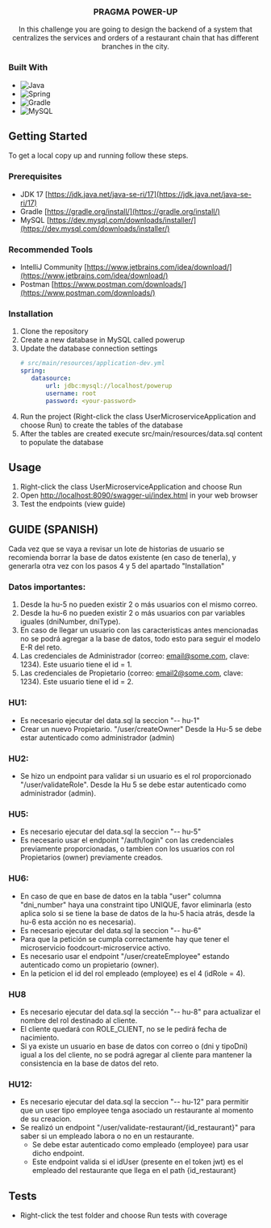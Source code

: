 <br />
<div align="center">
<h3 align="center">PRAGMA POWER-UP</h3>
  <p align="center">
    In this challenge you are going to design the backend of a system that centralizes the services and orders of a restaurant chain that has different branches in the city.
  </p>
</div>

### Built With

* ![Java](https://img.shields.io/badge/java-%23ED8B00.svg?style=for-the-badge&logo=java&logoColor=white)
* ![Spring](https://img.shields.io/badge/Spring-6DB33F?style=for-the-badge&logo=spring&logoColor=white)
* ![Gradle](https://img.shields.io/badge/Gradle-02303A.svg?style=for-the-badge&logo=Gradle&logoColor=white)
* ![MySQL](https://img.shields.io/badge/MySQL-00000F?style=for-the-badge&logo=mysql&logoColor=white)


<!-- GETTING STARTED -->
## Getting Started

To get a local copy up and running follow these steps.

### Prerequisites

* JDK 17 [https://jdk.java.net/java-se-ri/17](https://jdk.java.net/java-se-ri/17)
* Gradle [https://gradle.org/install/](https://gradle.org/install/)
* MySQL [https://dev.mysql.com/downloads/installer/](https://dev.mysql.com/downloads/installer/)

### Recommended Tools
* IntelliJ Community [https://www.jetbrains.com/idea/download/](https://www.jetbrains.com/idea/download/)
* Postman [https://www.postman.com/downloads/](https://www.postman.com/downloads/)

### Installation

1. Clone the repository
2. Create a new database in MySQL called powerup
3. Update the database connection settings
   ```yml
   # src/main/resources/application-dev.yml
   spring:
      datasource:
          url: jdbc:mysql://localhost/powerup
          username: root
          password: <your-password>
   ```
5. Run the project (Right-click the class UserMicroserviceApplication and choose Run) to create the tables of the database
6. After the tables are created execute src/main/resources/data.sql content to populate the database


<!-- USAGE -->
## Usage

1. Right-click the class UserMicroserviceApplication and choose Run
2. Open [http://localhost:8090/swagger-ui/index.html](http://localhost:8090/swagger-ui/index.html) in your web browser
3. Test the endpoints (view guide)

<!-- GUIDE -->
## GUIDE (SPANISH)
Cada vez que se vaya a revisar un lote de historias de usuario se recomienda borrar la base de datos existente (en caso de tenerla), y generarla otra vez con los pasos 4 y 5 del apartado "Installation"

### Datos importantes: 
1. Desde la hu-5 no pueden existir 2 o más usuarios con el mismo correo. 
2. Desde la hu-6 no pueden existir 2 o más usuarios con par variables iguales (dniNumber, dniType).
3. En caso de llegar un usuario con las caracteristicas antes mencionadas no se podrá agregar a la base de datos, todo esto para seguir el modelo E-R del reto.
4. Las credenciales de Administrador (correo: email@some.com, clave: 1234). Este usuario tiene el id = 1.
5. Las credenciales de Propietario (correo: email2@some.com, clave: 1234). Este usuario tiene el id = 2.

### HU1: 
+ Es necesario ejecutar del data.sql la seccion "-- hu-1"
+ Crear un nuevo Propietario. "/user/createOwner" Desde la Hu-5 se debe estar autenticado como administrador (admin)
### HU2: 
+ Se hizo un endpoint para validar si un usuario es el rol proporcionado "/user/validateRole". Desde la Hu 5 se debe estar autenticado como administrador (admin).
### HU5:
+ Es necesario ejecutar del data.sql la seccion "-- hu-5"
+ Es necesario usar el endpoint "/auth/login" con las credenciales previamente proporcionadas, o tambien con los usuarios con rol Propietarios (owner) previamente creados.
### HU6:
+ En caso de que en base de datos en la tabla "user" columna "dni_number" haya una constraint tipo UNIQUE, favor eliminarla (esto aplica solo si se tiene la base de datos de la hu-5 hacia atrás, desde la hu-6 esta acción no es necesaria).
+ Es necesario ejecutar del data.sql la seccion "-- hu-6"
+ Para que la petición se cumpla correctamente hay que tener el microservicio foodcourt-microservice activo.
+ Es necesario usar el endpoint "/user/createEmployee" estando autenticado como un propietario (owner).
+ En la peticion el id del rol empleado (employee) es el 4 (idRole = 4).
### HU8
+ Es necesario ejecutar del data.sql la sección "-- hu-8" para actualizar el nombre del rol destinado al cliente.
+ El cliente quedará con ROLE_CLIENT, no se le pedirá fecha de nacimiento.
+ Si ya existe un usuario en base de datos con correo o (dni y tipoDni) igual a los del cliente, no se podrá agregar al cliente para mantener la consistencia en la base de datos del reto. 
### HU12:
+ Es necesario ejecutar del data.sql la seccion "-- hu-12" para permitir que un user tipo employee tenga asociado un restaurante al momento de su creacion.
+ Se realizó un endpoint "/user/validate-restaurant/{id_restaurant}" para saber si un empleado labora o no en un restaurante. 
  + Se debe estar autenticado como empleado (employee) para usar dicho endpoint. 
  + Este endpoint valida si el idUser (presente en el token jwt) es el empleado del restaurante que llega en el path {id_restaurant}
<!-- ROADMAP -->
## Tests

- Right-click the test folder and choose Run tests with coverage
